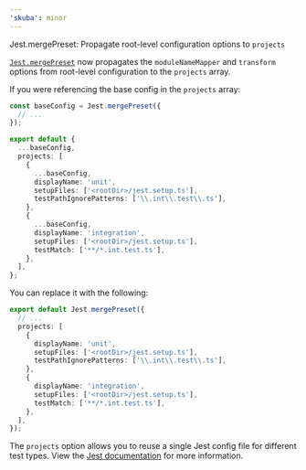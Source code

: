 ```yaml
---
'skuba': minor
---
```


Jest.mergePreset: Propagate root-level configuration options to `projects`

[`Jest.mergePreset`](https://seek-oss.github.io/skuba/docs/development-api/jest.html#mergepreset) now propagates the `moduleNameMapper` and `transform` options from root-level configuration to the `projects` array.

If you were referencing the base config in the `projects` array:

```ts
const baseConfig = Jest.mergePreset({
  // ...
});

export default {
  ...baseConfig,
  projects: [
    {
      ...baseConfig,
      displayName: 'unit',
      setupFiles: ['<rootDir>/jest.setup.ts'],
      testPathIgnorePatterns: ['\\.int\\.test\\.ts'],
    },
    {
      ...baseConfig,
      displayName: 'integration',
      setupFiles: ['<rootDir>/jest.setup.ts'],
      testMatch: ['**/*.int.test.ts'],
    },
  ],
};
```

You can replace it with the following:

```ts
export default Jest.mergePreset({
  // ...
  projects: [
    {
      displayName: 'unit',
      setupFiles: ['<rootDir>/jest.setup.ts'],
      testPathIgnorePatterns: ['\\.int\\.test\\.ts'],
    },
    {
      displayName: 'integration',
      setupFiles: ['<rootDir>/jest.setup.ts'],
      testMatch: ['**/*.int.test.ts'],
    },
  ],
});
```

The `projects` option allows you to reuse a single Jest config file for different test types. View the [Jest documentation](https://jestjs.io/docs/configuration#projects-arraystring--projectconfig) for more information.
